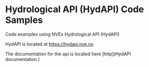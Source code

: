 # Hydrological API (HydAPI) Code Samples
Code examples using NVEs Hydrological API (HydAPI)

HydAPI is located at https://hydapi.nve.no

The documentation for the api is located here [http](HydAPI documentation.)
